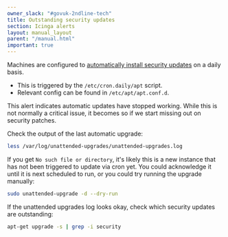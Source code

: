 ```yaml
---
owner_slack: "#govuk-2ndline-tech"
title: Outstanding security updates
section: Icinga alerts
layout: manual_layout
parent: "/manual.html"
important: true
---
```


Machines are configured to [automatically install security updates](https://help.ubuntu.com/community/AutomaticSecurityUpdates#Using_the_.22unattended-upgrades.22_package) on a daily basis.

- This is triggered by the `/etc/cron.daily/apt` script.
- Relevant config can be found in `/etc/apt/apt.conf.d`.

This alert indicates automatic updates have stopped working. While this is not normally a critical issue, it becomes so if we start missing out on security patches.

Check the output of the last automatic upgrade:

```bash
less /var/log/unattended-upgrades/unattended-upgrades.log
```

If you get `No such file or directory`, it's likely this is a new instance that has not been triggered to update via cron yet.
You could acknowledge it until it is next scheduled to run, or you could try running the upgrade manually:

```bash
sudo unattended-upgrade -d --dry-run
```

If the unattended upgrades log looks okay, check which security updates are outstanding:

```bash
apt-get upgrade -s | grep -i security
```
